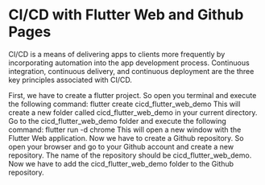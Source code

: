 # CI/CD with Flutter Web and Github Pages

CI/CD is a means of delivering apps to clients more frequently by incorporating automation into the app development process. Continuous integration, continuous delivery, and continuous deployment are the three key principles associated with CI/CD.

First, we have to create a flutter project. So open you terminal and execute the following command:
flutter create cicd_flutter_web_demo
This will create a new folder called cicd_flutter_web_demo in your current directory.
Go to the cicd_flutter_web_demo folder and execute the following command:
flutter run -d chrome
This will open a new window with the Flutter Web application.
Now we have to create a Github repository. So open your browser and go to your Github account and create a new repository.
The name of the repository should be cicd_flutter_web_demo.
Now we have to add the cicd_flutter_web_demo folder to the Github repository.
